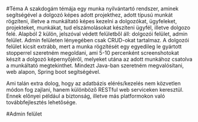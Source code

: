 #Téma
A szakdogám témája egy munka nyilvántartó rendszer, aminek segítségével a dolgozó képes adott projekthez, adott típusú munkát rögzíteni, illetve a munkáltató képes kezelni a dolgozókat, ügyfeleket, projekteket, munkákat, tud elszámolásokat készíteni ügyfél, illetve dolgozo felé. Alapból 2 külön, jelszóval védett felületből áll: dolgozói felület, admin felület. Admin felületen lényegében csak CRUD-okat tartalmaz. A dolgozói felület kicsit extrább, mert a munka rögzítését egy egyedileg le gyártott stopperrel szeretném megoldani, ami 5-10 percenként screenshotokat készít a dolgozó képernyőjéről, melyeket utána az adott munkához csatolva a munkáltató megtekinthet.
Mindezt Java-ban szeretném megvalósítani, web alapon, Spring boot segítségével. 

Ami talán extra dolog, hogy az adatbázis elérés/kezelés nem közvetlen módon fog zajlani, hanem különböző RESTful web serviceken keresztül. Ennek előnyei például a biztonság, illetve más platformokon való továbbfejlesztés lehetősége. 

#Admin felület
